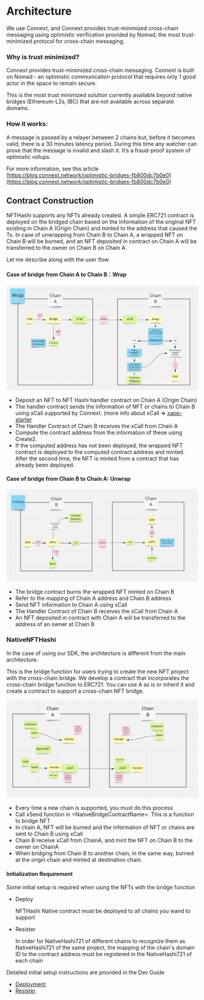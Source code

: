 # Architecture

We use Connext, and Connext provides trust-minimized cross-chain messaging using optimistic verification provided by Nomad, the most trust-minimized protocol for cross-chain messaging.

### Why is trust minimized? <a href="#why-is-trust-minimized" id="why-is-trust-minimized"></a>

Connext provides trust-minimized cross-chain messaging. Connext is built on Nomad - an optimistic communication protocol that requires only 1 good actor in the space to remain secure.&#x20;

This is the most trust minimized solution currently available beyond native bridges (Ethereum-L2s, IBC) that are not available across separate domains.

### How it works: <a href="#how-it-works" id="how-it-works"></a>

A message is passed by a relayer between 2 chains but, before it becomes valid, there is a 30 minutes latency period. During this time any watcher can prove that the message is invalid and slash it. It’s a fraud-proof system of optimistic rollups.

For more information, see this article\
[https://blog.connext.network/optimistic-bridges-fb800dc7b0e0](https://blog.connext.network/optimistic-bridges-fb800dc7b0e0)

## Contract Construction

NFTHashi supports any NFTs already created. A simple ERC721 contract is deployed on the bridged chain based on the information of the original NFT existing in Chain A (Origin Chain) and minted to the address that caused the Tx. In case of unwrapping from Chain B to Chain A, a wrapped NFT on Chain B will be burned, and an NFT deposited in contract on Chain A will be transferred to the owner on Chain B on Chain A.

Let me describe along with the user flow.

#### Case of bridge from Chain A to Chain B：Wrap

![](<../../.gitbook/assets/Screen Shot 2022-05-25 at 14.44.36.png>)

* Deposit an NFT to NFT Hashi handler contract on Chain A (Origin Chain)
* The handler contract sends the information of NFT or chains to Chain B using xCall supported by Connext. (more info about xCall ⇒ [xapp-starter](https://github.com/connext/xapp-starter)
* The Handler Contract of Chain B receives the xCall from Chain A
* Compute the contract address from the information of these using Create2.
* If the computed address has not been deployed, the wrapped NFT contract is deployed to the computed contract address and minted. After the second time, the NFT is minted from a contract that has already been deployed.

#### Case of bridge from Chain B to Chain A: Unwrap

![](<../../.gitbook/assets/Screen Shot 2022-05-25 at 14.46.09.png>)

* The bridge contract burns the wrapped NFT minted on Chain B
* Refer to the mapping of Chain A address and Chain B address
* Send NFT information to Chain A using xCall
* The Handler Contract of Chain B receives the xCall from Chain A
* An NFT deposited in contract with Chain A will be transferred to the address of an owner at Chain B



### NativeNFTHashi

In the case of using our SDK, the architecture is different from the main architecture.

This is the bridge function for users trying to create the new NFT project with the cross-chain bridge. We develop a contract that incorporates the cross-chain bridge function to ERC721. You can use A as is or inherit it and create a contract to support a cross-chain NFT bridge.

![](<../../.gitbook/assets/Screen Shot 2022-05-25 at 14.51.20.png>)

* Every time a new chain is supported, you must do this process
* Call xSend function in \<NativeBridgeContractName>. This is a function to bridge NFT
* In chain A, NFT will be burned and the information of NFT or chains are sent to Chain B using xCall
* Chain B receive xCall from ChainA, and mint the NFT on Chain B to the owner on ChainA
* When bridging from Chain B to another chain, in the same way, burned at the origin chain and minted at destination chain.

#### Initialization Requirement

Some initial setup is required when using the NFTs with the bridge function

*   Deploy

    NFTHashi Native contract must be deployed to all chains you wand to support
*   Resister

    In order for NativeHashi721 of different chains to recognize them as NativeHashi721 of the same project, the mapping of the chain's domain ID to the contract address must be registered in the NativeHashi721 of each chain

Detailed initial setup instructions are provided in the Dev Guide

* [Deployment](broken-reference)
* [Resister](broken-reference)
